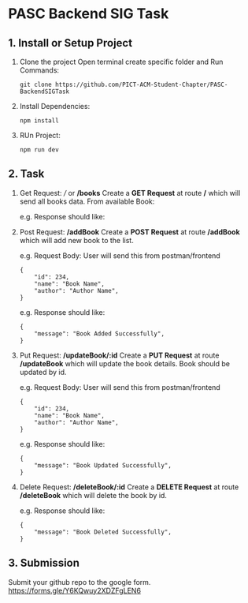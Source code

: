 # PASC Backend SIG Task

## 1. Install or Setup Project

1. Clone the project
Open terminal create specific folder and Run Commands:

    ```
    git clone https://github.com/PICT-ACM-Student-Chapter/PASC-BackendSIGTask
    ```

2. Install Dependencies:

    ```
    npm install
    ```

3. RUn Project:

    ```
    npm run dev
    ```

## 2. Task

1. Get Request: */* or **/books**
    Create a  **GET Request** at route **/** which will send all books data. From available Book:

    e.g. Response should like:

2. Post Request: **/addBook**
    Create a  **POST Request** at route **/addBook** which will add new book to the list.

    e.g. Request Body: User will send this from postman/frontend

    ```
    {
        "id": 234,
        "name": "Book Name",
        "author": "Author Name",
    }
    ```

    e.g. Response should like:

    ```
    {
        "message": "Book Added Successfully",
    }
    ```

3. Put Request: **/updateBook/:id**
    Create a  **PUT Request** at route **/updateBook** which will update the book details. Book should be updated by id.

    e.g. Request Body: User will send this from postman/frontend

    ```
    {
        "id": 234,
        "name": "Book Name",
        "author": "Author Name",
    }
    ```

    e.g. Response should like:

    ```
    {
        "message": "Book Updated Successfully",
    }
    ```

4. Delete Request: **/deleteBook/:id**
    Create a  **DELETE Request** at route **/deleteBook** which will delete the book by id.

    e.g. Response should like:

    ```
    {
        "message": "Book Deleted Successfully",
    }
    ```

## 3. Submission

Submit your github repo to the google form.
<https://forms.gle/Y6KQwuy2XDZFgLEN6>
